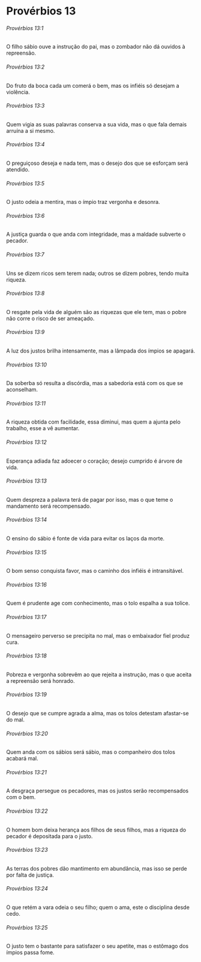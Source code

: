 # Provérbios 13

###### Provérbios 13:1

O filho sábio ouve a instrução do pai, mas o zombador não dá ouvidos à repreensão.

###### Provérbios 13:2

Do fruto da boca cada um comerá o bem, mas os infiéis só desejam a violência.

###### Provérbios 13:3

Quem vigia as suas palavras conserva a sua vida, mas o que fala demais arruína a si mesmo.

###### Provérbios 13:4

O preguiçoso deseja e nada tem, mas o desejo dos que se esforçam será atendido.

###### Provérbios 13:5

O justo odeia a mentira, mas o ímpio traz vergonha e desonra.

###### Provérbios 13:6

A justiça guarda o que anda com integridade, mas a maldade subverte o pecador.

###### Provérbios 13:7

Uns se dizem ricos sem terem nada; outros se dizem pobres, tendo muita riqueza.

###### Provérbios 13:8

O resgate pela vida de alguém são as riquezas que ele tem, mas o pobre não corre o risco de ser ameaçado.

###### Provérbios 13:9

A luz dos justos brilha intensamente, mas a lâmpada dos ímpios se apagará.

###### Provérbios 13:10

Da soberba só resulta a discórdia, mas a sabedoria está com os que se aconselham.

###### Provérbios 13:11

A riqueza obtida com facilidade, essa diminui, mas quem a ajunta pelo trabalho, esse a vê aumentar.

###### Provérbios 13:12

Esperança adiada faz adoecer o coração; desejo cumprido é árvore de vida.

###### Provérbios 13:13

Quem despreza a palavra terá de pagar por isso, mas o que teme o mandamento será recompensado.

###### Provérbios 13:14

O ensino do sábio é fonte de vida para evitar os laços da morte.

###### Provérbios 13:15

O bom senso conquista favor, mas o caminho dos infiéis é intransitável.

###### Provérbios 13:16

Quem é prudente age com conhecimento, mas o tolo espalha a sua tolice.

###### Provérbios 13:17

O mensageiro perverso se precipita no mal, mas o embaixador fiel produz cura.

###### Provérbios 13:18

Pobreza e vergonha sobrevêm ao que rejeita a instrução, mas o que aceita a repreensão será honrado.

###### Provérbios 13:19

O desejo que se cumpre agrada a alma, mas os tolos detestam afastar-se do mal.

###### Provérbios 13:20

Quem anda com os sábios será sábio, mas o companheiro dos tolos acabará mal.

###### Provérbios 13:21

A desgraça persegue os pecadores, mas os justos serão recompensados com o bem.

###### Provérbios 13:22

O homem bom deixa herança aos filhos de seus filhos, mas a riqueza do pecador é depositada para o justo.

###### Provérbios 13:23

As terras dos pobres dão mantimento em abundância, mas isso se perde por falta de justiça.

###### Provérbios 13:24

O que retém a vara odeia o seu filho; quem o ama, este o disciplina desde cedo.

###### Provérbios 13:25

O justo tem o bastante para satisfazer o seu apetite, mas o estômago dos ímpios passa fome.

